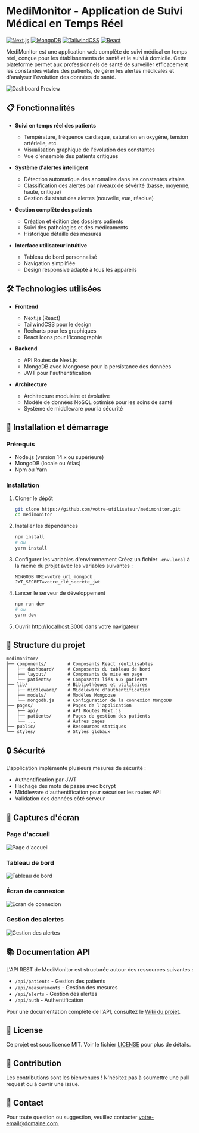 # MediMonitor - Application de Suivi Médical en Temps Réel

[![Next.js](https://img.shields.io/badge/Next.js-13.4.19-blue)](https://nextjs.org/)
[![MongoDB](https://img.shields.io/badge/MongoDB-Latest-green)](https://www.mongodb.com/)
[![TailwindCSS](https://img.shields.io/badge/TailwindCSS-3.3.3-blue)](https://tailwindcss.com/)
[![React](https://img.shields.io/badge/React-18.2.0-blue)](https://reactjs.org/)

MediMonitor est une application web complète de suivi médical en temps réel, conçue pour les établissements de santé et le suivi à domicile. Cette plateforme permet aux professionnels de santé de surveiller efficacement les constantes vitales des patients, de gérer les alertes médicales et d'analyser l'évolution des données de santé.

![Dashboard Preview](public/dashboard.png)

## 📋 Fonctionnalités

- **Suivi en temps réel des patients**
  - Température, fréquence cardiaque, saturation en oxygène, tension artérielle, etc.
  - Visualisation graphique de l'évolution des constantes
  - Vue d'ensemble des patients critiques

- **Système d'alertes intelligent**
  - Détection automatique des anomalies dans les constantes vitales
  - Classification des alertes par niveaux de sévérité (basse, moyenne, haute, critique)
  - Gestion du statut des alertes (nouvelle, vue, résolue)

- **Gestion complète des patients**
  - Création et édition des dossiers patients
  - Suivi des pathologies et des médicaments
  - Historique détaillé des mesures

- **Interface utilisateur intuitive**
  - Tableau de bord personnalisé
  - Navigation simplifiée
  - Design responsive adapté à tous les appareils

## 🛠️ Technologies utilisées

- **Frontend**
  - Next.js (React)
  - TailwindCSS pour le design
  - Recharts pour les graphiques
  - React Icons pour l'iconographie

- **Backend**
  - API Routes de Next.js
  - MongoDB avec Mongoose pour la persistance des données
  - JWT pour l'authentification

- **Architecture**
  - Architecture modulaire et évolutive
  - Modèle de données NoSQL optimisé pour les soins de santé
  - Système de middleware pour la sécurité

## 🚀 Installation et démarrage

### Prérequis

- Node.js (version 14.x ou supérieure)
- MongoDB (locale ou Atlas)
- Npm ou Yarn

### Installation

1. Cloner le dépôt
   ```bash
   git clone https://github.com/votre-utilisateur/medimonitor.git
   cd medimonitor
   ```

2. Installer les dépendances
   ```bash
   npm install
   # ou
   yarn install
   ```

3. Configurer les variables d'environnement
   Créez un fichier `.env.local` à la racine du projet avec les variables suivantes :
   ```
   MONGODB_URI=votre_uri_mongodb
   JWT_SECRET=votre_clé_secrète_jwt
   ```

4. Lancer le serveur de développement
   ```bash
   npm run dev
   # ou
   yarn dev
   ```

5. Ouvrir [http://localhost:3000](http://localhost:3000) dans votre navigateur

## 📁 Structure du projet

```
medimonitor/
├── components/        # Composants React réutilisables
│   ├── dashboard/     # Composants du tableau de bord
│   ├── layout/        # Composants de mise en page
│   └── patients/      # Composants liés aux patients
├── lib/               # Bibliothèques et utilitaires
│   ├── middleware/    # Middleware d'authentification
│   ├── models/        # Modèles Mongoose
│   └── mongodb.js     # Configuration de la connexion MongoDB
├── pages/             # Pages de l'application
│   ├── api/           # API Routes Next.js
│   ├── patients/      # Pages de gestion des patients
│   └── ...            # Autres pages
├── public/            # Ressources statiques
└── styles/            # Styles globaux
```

## 🔒 Sécurité

L'application implémente plusieurs mesures de sécurité :
- Authentification par JWT
- Hachage des mots de passe avec bcrypt
- Middleware d'authentification pour sécuriser les routes API
- Validation des données côté serveur

## 📱 Captures d'écran

### Page d'accueil
![Page d'accueil](public/index.png)

### Tableau de bord
![Tableau de bord](public/dashboard.png)

### Écran de connexion
![Écran de connexion](public/login.png)

### Gestion des alertes
![Gestion des alertes](public/alertes.png)

## 📚 Documentation API

L'API REST de MediMonitor est structurée autour des ressources suivantes :

- `/api/patients` - Gestion des patients
- `/api/measurements` - Gestion des mesures
- `/api/alerts` - Gestion des alertes
- `/api/auth` - Authentification

Pour une documentation complète de l'API, consultez le [Wiki du projet](lien_vers_wiki).

## 📝 License

Ce projet est sous licence MIT. Voir le fichier [LICENSE](LICENSE) pour plus de détails.

## 👥 Contribution

Les contributions sont les bienvenues ! N'hésitez pas à soumettre une pull request ou à ouvrir une issue.

## 📧 Contact

Pour toute question ou suggestion, veuillez contacter [votre-email@domaine.com](mailto:votre-email@domaine.com).
